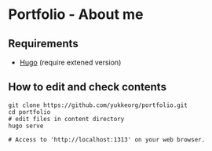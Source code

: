 # Portfolio - About me

## Requirements

* [Hugo](https://gohugo.io/) (require extened version)

## How to edit and check contents

```
git clone https://github.com/yukkeorg/portfolio.git
cd portfolio
# edit files in content directory
hugo serve

# Access to 'http://localhost:1313' on your web browser.
```

